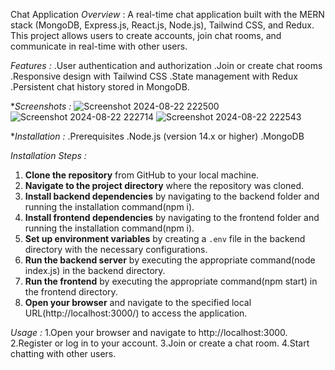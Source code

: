 Chat Application
*Overview* : A real-time chat application built with the MERN stack (MongoDB, Express.js, React.js, Node.js), Tailwind CSS, and Redux. This project allows users to create accounts, join chat rooms, and communicate in real-time with other users.

*Features :*
.User authentication and authorization
.Join or create chat rooms
.Responsive design with Tailwind CSS
.State management with Redux
.Persistent chat history stored in MongoDB.

**Screenshots :*
![Screenshot 2024-08-22 222500](https://github.com/user-attachments/assets/db9a1451-481e-4c04-aaac-79ca22ce7d7c)
![Screenshot 2024-08-22 222714](https://github.com/user-attachments/assets/f65bb467-5792-45c5-9ce6-a1b4bfcc03b4)
![Screenshot 2024-08-22 222543](https://github.com/user-attachments/assets/e175eee7-fb0a-4bf6-bbbe-bfc115bf62a8)

**Installation :*
.Prerequisites
.Node.js (version 14.x or higher)
.MongoDB

*Installation Steps :*
1. **Clone the repository** from GitHub to your local machine.
2. **Navigate to the project directory** where the repository was cloned.
3. **Install backend dependencies** by navigating to the backend folder and running the installation command(npm i).
4. **Install frontend dependencies** by navigating to the frontend folder and running the installation command(npm i).
5. **Set up environment variables** by creating a `.env` file in the backend directory with the necessary configurations.
6. **Run the backend server** by executing the appropriate command(node index.js) in the backend directory.
7. **Run the frontend** by executing the appropriate command(npm start) in the frontend directory.
8. **Open your browser** and navigate to the specified local URL(http://localhost:3000/) to access the application.

*Usage :*
1.Open your browser and navigate to http://localhost:3000.
2.Register or log in to your account.
3.Join or create a chat room.
4.Start chatting with other users.
